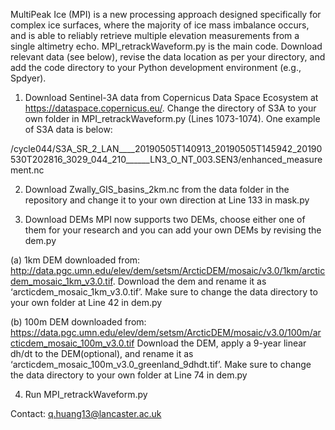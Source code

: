 MultiPeak Ice (MPI) is a new processing approach designed specifically for complex ice surfaces, where the majority of ice mass imbalance occurs, and is able to reliably retrieve multiple elevation measurements from a single altimetry echo. MPI_retrackWaveform.py is the main code. Download relevant data (see below), revise the data location as per your directory, and add the code directory to your Python development environment (e.g., Spdyer).

1.	Download Sentinel-3A data from Copernicus Data Space Ecosystem at https://dataspace.copernicus.eu/. Change the directory of S3A to your own folder in MPI_retrackWaveform.py (Lines 1073-1074). One example of S3A data is below:

/cycle044/S3A_SR_2_LAN____20190505T140913_20190505T145942_20190530T202816_3029_044_210______LN3_O_NT_003.SEN3/enhanced_measurement.nc


2.	Download Zwally_GIS_basins_2km.nc from the data folder in the repository and change it to your own direction at Line 133 in mask.py
 

3.	Download DEMs
MPI now supports two DEMs, choose either one of them for your research and you can add your own DEMs by revising the dem.py
 
  (a) 1km DEM downloaded from: http://data.pgc.umn.edu/elev/dem/setsm/ArcticDEM/mosaic/v3.0/1km/arcticdem_mosaic_1km_v3.0.tif.
Download the dem and rename it as ‘arcticdem_mosaic_1km_v3.0.tif’. Make sure to change the data directory to your own folder at Line 42 in dem.py
 
  (b) 100m DEM downloaded from: https://data.pgc.umn.edu/elev/dem/setsm/ArcticDEM/mosaic/v3.0/100m/arcticdem_mosaic_100m_v3.0.tif
Download the DEM, apply a 9-year linear dh/dt to the DEM(optional), and rename it as ‘arcticdem_mosaic_100m_v3.0_greenland_9dhdt.tif’. Make sure to change the data directory to your own folder at Line 74 in dem.py

4. Run MPI_retrackWaveform.py

Contact: q.huang13@lancaster.ac.uk
